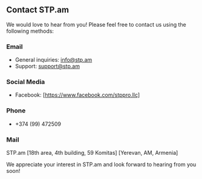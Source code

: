 ## Contact STP.am

We would love to hear from you! Please feel free to contact us using the following methods:

### Email

* General inquiries: info@stp.am
* Support: support@stp.am

### Social Media

* Facebook: [https://www.facebook.com/stppro.llc]

### Phone

* +374 (99) 472509

### Mail

STP.am [18th area, 4th building, 59 Komitas]
[Yerevan, AM, Armenia]

We appreciate your interest in STP.am and look forward to hearing from you soon!
